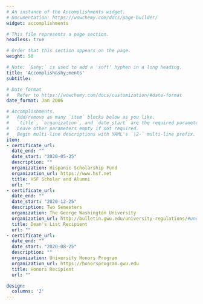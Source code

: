 ```yaml
---
# An instance of the Accomplishments widget.
# Documentation: https://wowchemy.com/docs/page-builder/
widget: accomplishments

# This file represents a page section.
headless: true

# Order that this section appears on the page.
weight: 50

# Note: `&shy;` is used to add a 'soft' hyphen in a long heading.
title: 'Accomplish&shy;ments'
subtitle:

# Date format
#   Refer to https://wowchemy.com/docs/customization/#date-format
date_format: Jan 2006

# Accomplishments.
#   Add/remove as many `item` blocks below as you like.
#   `title`, `organization`, and `date_start` are the required parameters.
#   Leave other parameters empty if not required.
#   Begin multi-line descriptions with YAML's `|2-` multi-line prefix.
item:
- certificate_url:
  date_end: ""
  date_start: "2020-05-25"
  description: ""
  organization: Hispanic Scholarship Fund
  organization_url: https://www.hsf.net
  title: HSF Scholar and Alumni
  url: ""
- certificate_url:
  date_end: ""
  date_start: "2020-12-25"
  description: Two Semesters
  organization: The George Washington University
  organization_url: http://bulletin.gwu.edu/university-regulations/#undergraduatetext
  title: Dean's List Recipient
  url: ""
- certificate_url:
  date_end: ""
  date_start: "2020-08-25"
  description: ""
  organization: University Honors Program
  organization_url: https://honorsprogram.gwu.edu
  title: Honors Recipient
  url: ""

design:
  columns: '2' 
---
```

